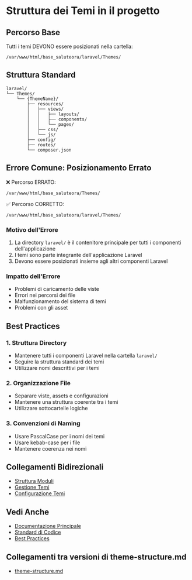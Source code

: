 # Struttura dei Temi in il progetto

## Percorso Base
Tutti i temi DEVONO essere posizionati nella cartella:
```
/var/www/html/base_saluteora/laravel/Themes/
```

## Struttura Standard
```
laravel/
└── Themes/
    └── {ThemeName}/
        ├── resources/
        │   ├── views/
        │   │   ├── layouts/
        │   │   ├── components/
        │   │   └── pages/
        │   ├── css/
        │   └── js/
        ├── config/
        ├── routes/
        └── composer.json
```

## Errore Comune: Posizionamento Errato
❌ Percorso ERRATO:
```
/var/www/html/base_saluteora/Themes/
```

✅ Percorso CORRETTO:
```
/var/www/html/base_saluteora/laravel/Themes/
```

### Motivo dell'Errore
1. La directory `laravel/` è il contenitore principale per tutti i componenti dell'applicazione
2. I temi sono parte integrante dell'applicazione Laravel
3. Devono essere posizionati insieme agli altri componenti Laravel

### Impatto dell'Errore
- Problemi di caricamento delle viste
- Errori nei percorsi dei file
- Malfunzionamento del sistema di temi
- Problemi con gli asset

## Best Practices

### 1. Struttura Directory
- Mantenere tutti i componenti Laravel nella cartella `laravel/`
- Seguire la struttura standard dei temi
- Utilizzare nomi descrittivi per i temi

### 2. Organizzazione File
- Separare viste, assets e configurazioni
- Mantenere una struttura coerente tra i temi
- Utilizzare sottocartelle logiche

### 3. Convenzioni di Naming
- Usare PascalCase per i nomi dei temi
- Usare kebab-case per i file
- Mantenere coerenza nei nomi

## Collegamenti Bidirezionali
- [Struttura Moduli](../../../docs/architecture/modules-structure.md)
- [Gestione Temi](theme-management.md)
- [Configurazione Temi](theme-configuration.md)

## Vedi Anche
- [Documentazione Principale](../../../docs/INDEX.md)
- [Standard di Codice](../../../docs/standards/coding-standards.md)
- [Best Practices](../../../docs/standards/best-practices.md) 
## Collegamenti tra versioni di theme-structure.md
* [theme-structure.md](../../../Themes/One/docs/theme-structure.md)

